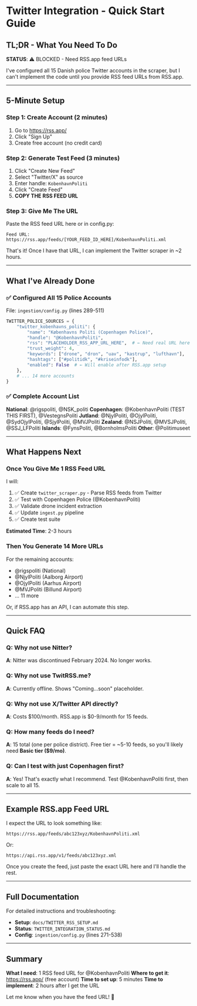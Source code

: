 # Twitter Integration - Quick Start Guide

## TL;DR - What You Need To Do

**STATUS**: ⚠️ BLOCKED - Need RSS.app feed URLs

I've configured all 15 Danish police Twitter accounts in the scraper, but I can't implement the code until you provide RSS feed URLs from RSS.app.

---

## 5-Minute Setup

### Step 1: Create Account (2 minutes)
1. Go to https://rss.app/
2. Click "Sign Up"
3. Create free account (no credit card)

### Step 2: Generate Test Feed (3 minutes)
1. Click "Create New Feed"
2. Select "Twitter/X" as source
3. Enter handle: `KobenhavnPoliti`
4. Click "Create Feed"
5. **COPY THE RSS FEED URL**

### Step 3: Give Me The URL
Paste the RSS feed URL here or in config.py:

```
Feed URL: https://rss.app/feeds/[YOUR_FEED_ID_HERE]/KobenhavnPoliti.xml
```

That's it! Once I have that URL, I can implement the Twitter scraper in ~2 hours.

---

## What I've Already Done

### ✅ Configured All 15 Police Accounts

File: `ingestion/config.py` (lines 289-511)

```python
TWITTER_POLICE_SOURCES = {
    "twitter_kobenhavns_politi": {
        "name": "Københavns Politi (Copenhagen Police)",
        "handle": "@KobenhavnPoliti",
        "rss": "PLACEHOLDER_RSS_APP_URL_HERE",  # ← Need real URL here
        "trust_weight": 4,
        "keywords": ["drone", "dron", "uav", "kastrup", "lufthavn"],
        "hashtags": ["#politidk", "#kriseinfodk"],
        "enabled": False  # ← Will enable after RSS.app setup
    },
    # ... 14 more accounts
}
```

### ✅ Complete Account List

**National**: @rigspoliti, @NSK_politi
**Copenhagen**: @KobenhavnPoliti (TEST THIS FIRST), @VestegnsPoliti
**Jutland**: @NjylPoliti, @OjylPoliti, @SydOjylPoliti, @SjylPoliti, @MVJPoliti
**Zealand**: @NSJPoliti, @MVSJPoliti, @SSJ_LFPoliti
**Islands**: @FynsPoliti, @BornholmsPoliti
**Other**: @Politimuseet

---

## What Happens Next

### Once You Give Me 1 RSS Feed URL

I will:
1. ✅ Create `twitter_scraper.py` - Parse RSS feeds from Twitter
2. ✅ Test with Copenhagen Police (@KobenhavnPoliti)
3. ✅ Validate drone incident extraction
4. ✅ Update `ingest.py` pipeline
5. ✅ Create test suite

**Estimated Time**: 2-3 hours

### Then You Generate 14 More URLs

For the remaining accounts:
- @rigspoliti (National)
- @NjylPoliti (Aalborg Airport)
- @OjylPoliti (Aarhus Airport)
- @MVJPoliti (Billund Airport)
- ... 11 more

Or, if RSS.app has an API, I can automate this step.

---

## Quick FAQ

### Q: Why not use Nitter?
**A**: Nitter was discontinued February 2024. No longer works.

### Q: Why not use TwitRSS.me?
**A**: Currently offline. Shows "Coming...soon" placeholder.

### Q: Why not use X/Twitter API directly?
**A**: Costs $100/month. RSS.app is $0-9/month for 15 feeds.

### Q: How many feeds do I need?
**A**: 15 total (one per police district). Free tier = ~5-10 feeds, so you'll likely need **Basic tier ($9/mo)**.

### Q: Can I test with just Copenhagen first?
**A**: Yes! That's exactly what I recommend. Test @KobenhavnPoliti first, then scale to all 15.

---

## Example RSS.app Feed URL

I expect the URL to look something like:

```
https://rss.app/feeds/abc123xyz/KobenhavnPoliti.xml
```

Or:

```
https://api.rss.app/v1/feeds/abc123xyz.xml
```

Once you create the feed, just paste the exact URL here and I'll handle the rest.

---

## Full Documentation

For detailed instructions and troubleshooting:
- **Setup**: `docs/TWITTER_RSS_SETUP.md`
- **Status**: `TWITTER_INTEGRATION_STATUS.md`
- **Config**: `ingestion/config.py` (lines 271-538)

---

## Summary

**What I need**: 1 RSS feed URL for @KobenhavnPoliti
**Where to get it**: https://rss.app/ (free account)
**Time to set up**: 5 minutes
**Time to implement**: 2 hours after I get the URL

Let me know when you have the feed URL! 🚀
